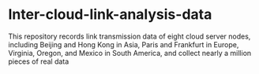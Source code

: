 # Inter-cloud-link-analysis-data
This repository records link transmission data of eight cloud server nodes, including Beijing and Hong Kong in Asia, Paris and Frankfurt in Europe, Virginia, Oregon, and Mexico in South America, and collect nearly a million pieces of real data
